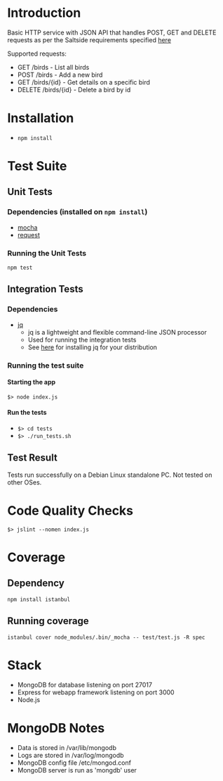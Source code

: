 # Introduction
Basic HTTP service with JSON API that handles POST, GET and DELETE requests as per the Saltside requirements specified 
[here](https://gist.github.com/sebdah/265f4255cb302c80abd4)

Supported requests:
* GET /birds - List all birds
* POST /birds - Add a new bird
* GET /birds/{id} - Get details on a specific bird
* DELETE /birds/{id} - Delete a bird by id

# Installation
* `npm install`

# Test Suite
## Unit Tests
### Dependencies (installed on `npm install`)
* [mocha](https://mochajs.org/)
* [request](https://www.npmjs.com/package/request)

### Running the Unit Tests
`npm test`

## Integration Tests
### Dependencies
* [jq](https://stedolan.github.io/jq/)
    * jq is a lightweight and flexible command-line JSON processor
    * Used for running the integration tests
    * See [here](https://stedolan.github.io/jq/download/) for installing jq for your distribution

### Running the test suite
#### Starting the app
`$> node index.js`

#### Run the tests
* `$> cd tests`
* `$> ./run_tests.sh`

## Test Result
Tests run successfully on a Debian Linux standalone PC. Not tested on other OSes.

# Code Quality Checks
`$> jslint --nomen index.js`

# Coverage
## Dependency
`npm install istanbul`

## Running coverage
`istanbul cover node_modules/.bin/_mocha -- test/test.js -R spec`

# Stack
* MongoDB for database listening on port 27017
* Express for webapp framework listening on port 3000
* Node.js

# MongoDB Notes
* Data is stored in /var/lib/mongodb
* Logs are stored in /var/log/mongodb
* MongoDB config file /etc/mongod.conf
* MongoDB server is run as 'mongdb' user

